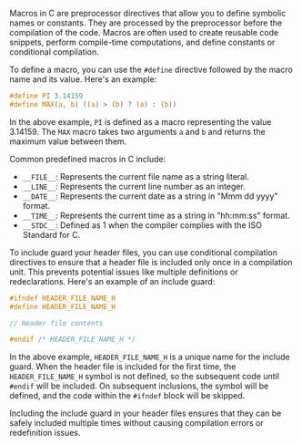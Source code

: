 Macros in C are preprocessor directives that allow you to define symbolic names or constants. They are processed by the preprocessor before the compilation of the code. Macros are often used to create reusable code snippets, perform compile-time computations, and define constants or conditional compilation.

To define a macro, you can use the `#define` directive followed by the macro name and its value. Here's an example:

```c
#define PI 3.14159
#define MAX(a, b) ((a) > (b) ? (a) : (b))
```

In the above example, `PI` is defined as a macro representing the value 3.14159. The `MAX` macro takes two arguments `a` and `b` and returns the maximum value between them.

Common predefined macros in C include:
- `__FILE__`: Represents the current file name as a string literal.
- `__LINE__`: Represents the current line number as an integer.
- `__DATE__`: Represents the current date as a string in "Mmm dd yyyy" format.
- `__TIME__`: Represents the current time as a string in "hh:mm:ss" format.
- `__STDC__`: Defined as 1 when the compiler complies with the ISO Standard for C.

To include guard your header files, you can use conditional compilation directives to ensure that a header file is included only once in a compilation unit. This prevents potential issues like multiple definitions or redeclarations. Here's an example of an include guard:

```c
#ifndef HEADER_FILE_NAME_H
#define HEADER_FILE_NAME_H

// Header file contents

#endif /* HEADER_FILE_NAME_H */
```

In the above example, `HEADER_FILE_NAME_H` is a unique name for the include guard. When the header file is included for the first time, the `HEADER_FILE_NAME_H` symbol is not defined, so the subsequent code until `#endif` will be included. On subsequent inclusions, the symbol will be defined, and the code within the `#ifndef` block will be skipped.

Including the include guard in your header files ensures that they can be safely included multiple times without causing compilation errors or redefinition issues.
